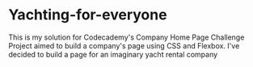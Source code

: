 # Yachting-for-everyone
This is my solution for Codecademy's Company Home Page Challenge Project aimed to build a company's page using CSS and Flexbox. I've decided to build a page for an imaginary yacht rental company
